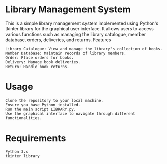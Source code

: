 # Library Management System

This is a simple library management system implemented using Python's tkinter library for the graphical user interface. It allows users to access various functions such as managing the library catalogue, member database, orders, deliveries, and returns.
Features

    Library Catalogue: View and manage the library's collection of books.
    Member Database: Maintain records of library members.
    Order: Place orders for books.
    Delivery: Manage book deliveries.
    Return: Handle book returns.

# Usage

    Clone the repository to your local machine.
    Ensure you have Python installed.
    Run the main script LIBRARY.py.
    Use the graphical interface to navigate through different functionalities.

# Requirements

    Python 3.x
    tkinter library
    

